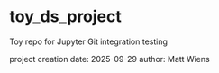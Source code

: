 # toy_ds_project
Toy repo for Jupyter Git integration testing

project creation date: 2025-09-29
author: Matt Wiens
